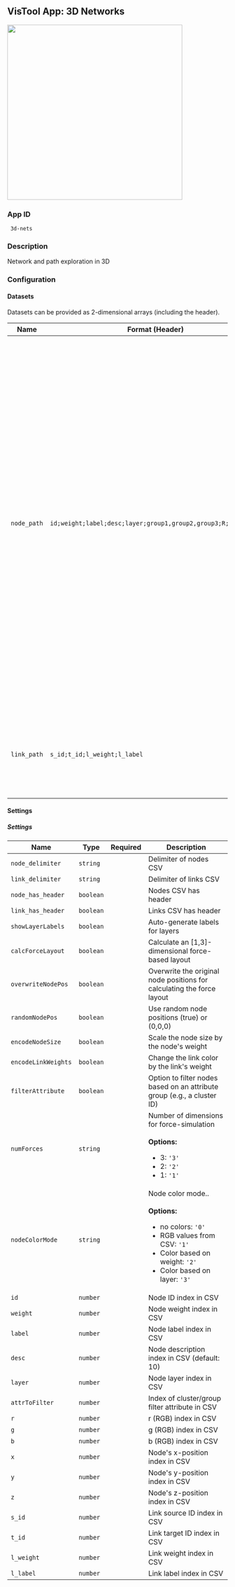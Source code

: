 ## VisTool App: 3D Networks

<img src="https://vis.csh.ac.at/vistool/visualizations/3d-nets/3dnets.png" height="400">

### App ID

   ```
    3d-nets
   ```

### Description

Network and path exploration in 3D

### Configuration

#### Datasets

Datasets can be provided as 2-dimensional arrays (including the header).

Name | Format (Header) | Options | Description
---- | --------------- | ------- | -----------
```node_path``` | ```id;weight;label;desc;layer;group1,group2,group3;R;G;B;x;y;z``` |  | <ul><li><b>id</b>: Node ID</li><li><b>weight</b>: Node weight (numerical value)</li><li><b>label</b>: A short text label describing the node.</li><li><b>desc</b>: Detailed node description (optional).</li><li><b>layer</b>: Layer ID (for multilayer networks - numerical)</li><li><b>cluster</b>: One or more attribute classes (or cluster IDs) by which nodes can be grouped (optional). If you list multiple attributes/clusters, they should be separated with a comma.</li><li><b>R</b>: Red value of the node's RGB color [0,255]</li><li><b>G</b>: Green value of the node's RGB color [0,255]</li><li><b>B</b>: Blue value of the node's RGB color [0,255]</li><li><b>x</b>: Node's position on the x-axis.</li><li><b>y</b>: Node's position on the y-axis.</li><li><b>z</b>: Node's position on the z-axis.</li></ul>
```link_path``` | ```s_id;t_id;l_weight;l_label``` |  | <ul><li><b>s_id</b>: Source node ID</li><li><b>t_id</b>: Target node ID</li><li><b>l_weight</b>: Link weight (numerical)</li><li><b>l_label</b>: Link label</li></ul>

#### Settings

##### Settings

Name | Type | Required | Description
---- | ---- | -------- | -----------
```node_delimiter``` | ```string``` |  | Delimiter of nodes CSV
```link_delimiter``` | ```string``` |  | Delimiter of links CSV
```node_has_header``` | ```boolean``` |  | Nodes CSV has header
```link_has_header``` | ```boolean``` |  | Links CSV has header
```showLayerLabels``` | ```boolean``` |  | Auto-generate labels for layers
```calcForceLayout``` | ```boolean``` |  | Calculate an [1,3]-dimensional force-based layout
```overwriteNodePos``` | ```boolean``` |  | Overwrite the original node positions for calculating the force layout
```randomNodePos``` | ```boolean``` |  | Use random node positions (true) or (0,0,0)
```encodeNodeSize``` | ```boolean``` |  | Scale the node size by the node's weight
```encodeLinkWeights``` | ```boolean``` |  | Change the link color by the link's weight
```filterAttribute``` | ```boolean``` |  | Option to filter nodes based on an attribute group (e.g., a cluster ID)
```numForces``` | ```string``` |  | Number of dimensions for force-simulation<br><br><b>Options:</b><ul><li>3: ```'3'```</li><li>2: ```'2'```</li><li>1: ```'1'```</li></ul>
```nodeColorMode``` | ```string``` |  | Node color mode..<br><br><b>Options:</b><ul><li>no colors: ```'0'```</li><li>RGB values from CSV: ```'1'```</li><li>Color based on weight: ```'2'```</li><li>Color based on layer: ```'3'```</li></ul>
```id``` | ```number``` |  | Node ID index in CSV
```weight``` | ```number``` |  | Node weight index in CSV
```label``` | ```number``` |  | Node label index in CSV
```desc``` | ```number``` |  | Node description index in CSV (default: 10)
```layer``` | ```number``` |  | Node layer index in CSV
```attrToFilter``` | ```number``` |  | Index of cluster/group filter attribute in CSV
```r``` | ```number``` |  | r (RGB) index in CSV
```g``` | ```number``` |  | g (RGB) index in CSV
```b``` | ```number``` |  | b (RGB) index in CSV
```x``` | ```number``` |  | Node's x-position index in CSV
```y``` | ```number``` |  | Node's y-position index in CSV
```z``` | ```number``` |  | Node's z-position index in CSV
```s_id``` | ```number``` |  | Link source ID index in CSV
```t_id``` | ```number``` |  | Link target ID index in CSV
```l_weight``` | ```number``` |  | Link weight index in CSV
```l_label``` | ```number``` |  | Link label index in CSV

<!--- #### Example

```py
config = {
    "datasets": {
        "node_path": {
            "data": {
                ...
            }
        },
        "link_path": {
            "data": {
                ...
            }
        }
    },
    "settings": {
        "node_delimiter": ...,
        "link_delimiter": ...,
        "node_has_header": ...,
        "link_has_header": ...,
        "showLayerLabels": ...,
        "calcForceLayout": ...,
        "overwriteNodePos": ...,
        "randomNodePos": ...,
        "encodeNodeSize": ...,
        "encodeLinkWeights": ...,
        "filterAttribute": ...,
        "numForces": ...,
        "nodeColorMode": ...,
        "id": ...,
        "weight": ...,
        "label": ...,
        "desc": ...,
        "layer": ...,
        "attrToFilter": ...,
        "r": ...,
        "g": ...,
        "b": ...,
        "x": ...,
        "y": ...,
        "z": ...,
        "s_id": ...,
        "t_id": ...,
        "l_weight": ...,
        "l_label": ...
    }
}

vt = Vistool("3d-nets", config)
vt.show()
``` -->